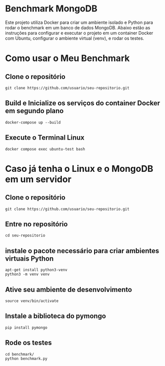 # Benchmark MongoDB

Este projeto utiliza Docker para criar um ambiente isolado e Python para rodar o benchmark em um banco de dados MongoDB. Abaixo estão as instruções para configurar e executar o projeto em um container Docker com Ubuntu, configurar o ambiente virtual (venv), e rodar os testes.

# Como usar o Meu Benchmark

## Clone o repositório
```
git clone https://github.com/usuario/seu-repositorio.git
```

## Build e Inicialize os serviços do container Docker em segundo plano
```
docker-compose up --build
```

## Execute o Terminal Linux
```
docker compose exec ubuntu-test bash
```

# Caso já tenha o Linux e o MongoDB em um servidor

## Clone o repositório
```
git clone https://github.com/usuario/seu-repositorio.git
```

## Entre no repositório
```
cd seu-repositorio
```

## instale o pacote necessário para criar ambientes virtuais Python
```
apt-get install python3-venv
python3 -m venv venv
```

## Ative seu ambiente de desenvolvimento
```
source venv/bin/activate
```

## Instale a biblioteca do pymongo
```
pip install pymongo
```

## Rode os testes
```
cd benchmark/
python benchmark.py
```